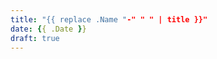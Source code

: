```yaml
---
title: "{{ replace .Name "-" " " | title }}"
date: {{ .Date }}
draft: true
---
```


<script src="https://giscus.app/client.js"
        data-repo="solisa986/580class"
        data-repo-id="R_kgDOG-idsg"
        data-category="Announcements"
        data-category-id="DIC_kwDOG-idss4COGk-"
        data-mapping="pathname"
        data-reactions-enabled="1"
        data-emit-metadata="1"
        data-input-position="top"
        data-theme="dark"
        data-lang="en"
        crossorigin="anonymous"
        async>
</script>